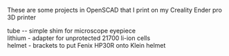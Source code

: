 These are some projects in OpenSCAD that I print on
my Creality Ender pro 3D printer

tube -- simple shim for microscope eyepiece<br>
lithium - adapter for unprotected 21700 li-ion cells<br>
helmet - brackets to put Fenix HP30R onto Klein helmet
